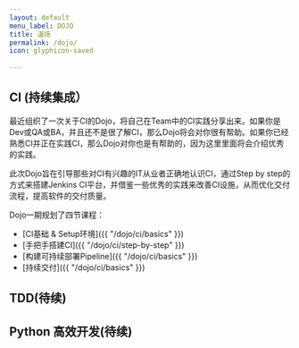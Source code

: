 ```yaml
---
layout: default
menu_label: DOJO
title: 道场
permalink: /dojo/
icon: glyphicon-saved
    
---
```


## CI (持续集成）
最近组织了一次关于CI的Dojo，将自己在Team中的CI实践分享出来。如果你是Dev或QA或BA，并且还不是很了解CI，那么Dojo将会对你很有帮助。如果你已经熟悉CI并正在实践CI，那么Dojo对你也是有帮助的，因为这里里面将会介绍优秀的实践。

此次Dojo旨在引导那些对CI有兴趣的IT从业者正确地认识CI，通过Step by step的方式来搭建Jenkins CI平台，并借鉴一些优秀的实践来改善CI设施，从而优化交付流程，提高软件的交付质量。

Dojo一期规划了四节课程：

- [CI基础 & Setup环境]({{ "/dojo/ci/basics" }})
- [手把手搭建CI]({{ "/dojo/ci/step-by-step" }})
- [构建可持续部署Pipeline]({{ "/dojo/ci/basics" }})
- [持续交付]({{ "/dojo/ci/basics" }})

## TDD(待续)

## Python 高效开发(待续)

